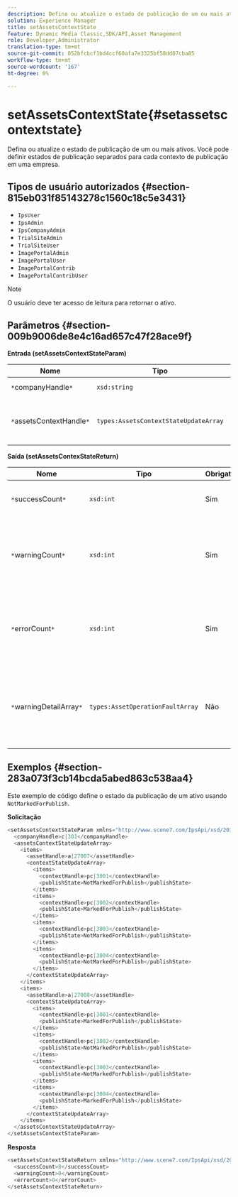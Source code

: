 ```yaml
---
description: Defina ou atualize o estado de publicação de um ou mais ativos. Você pode definir estados de publicação separados para cada contexto de publicação em uma empresa.
solution: Experience Manager
title: setAssetsContextState
feature: Dynamic Media Classic,SDK/API,Asset Management
role: Developer,Administrator
translation-type: tm+mt
source-git-commit: 052bfcbcf1bd4ccf60afa7e3325bf58dd07cba85
workflow-type: tm+mt
source-wordcount: '167'
ht-degree: 0%

---
```



# setAssetsContextState{#setassetscontextstate}

Defina ou atualize o estado de publicação de um ou mais ativos. Você pode definir estados de publicação separados para cada contexto de publicação em uma empresa.

## Tipos de usuário autorizados {#section-815eb031f85143278c1560c18c5e3431}

* `IpsUser`
* `IpsAdmin`
* `IpsCompanyAdmin`
* `TrialSiteAdmin`
* `TrialSiteUser`
* `ImagePortalAdmin`
* `ImagePortalUser`
* `ImagePortalContrib`
* `ImagePortalContribUser`

>[!NOTE]
>
>O usuário deve ter acesso de leitura para retornar o ativo.

## Parâmetros {#section-009b9006de8e4c16ad657c47f28ace9f}

**Entrada (setAssetsContextStateParam)**

| Nome | Tipo | Obrigatório | Descrição |
|---|---|---|---|
| `*`companyHandle`*` | `xsd:string` | Sim | Manipule a empresa. |
| `*`assetsContextHandle`*` | `types:AssetsContextStateUpdateArray` | Sim | Uma matriz de ativos e seus novos estados de publicação. |

**Saída (setAssetsContexStateReturn)**

| Nome | Tipo | Obrigatório | Descrição |
|---|---|---|---|
| `*`successCount`*` | `xsd:int` | Sim | O número de ativos alterados com êxito. |
| `*`warningCount`*` | `xsd:int` | Sim | O número de avisos gerados quando a operação tentou modificar ativos. |
| `*`errorCount`*` | `xsd:int` | Sim | O número de erros gerados quando a operação tentou modificar ativos. |
| `*`warningDetailArray`*` | `types:AssetOperationFaultArray` | Não | Matriz de erros gerados por ativos quando a operação tentou modificá-los. |

## Exemplos {#section-283a073f3cb14bcda5abed863c538aa4}

Este exemplo de código define o estado da publicação de um ativo usando `NotMarkedForPublish`.

**Solicitação**

```java
<setAssetsContextStateParam xmlns="http://www.scene7.com/IpsApi/xsd/2011-11-04">
  <companyHandle>c|301</companyHandle>
  <assetsContextStateUpdateArray>
    <items>
      <assetHandle>a|27007</assetHandle>
      <contextStateUpdateArray>
        <items>
          <contextHandle>pc|3001</contextHandle>
          <publishState>NotMarkedForPublish</publishState>
        </items>
        <items>
          <contextHandle>pc|3002</contextHandle>
          <publishState>MarkedForPublish</publishState>
        </items>
        <items>
          <contextHandle>pc|3003</contextHandle>
          <publishState>NotMarkedForPublish</publishState>
        </items>
        <items>
          <contextHandle>pc|3004</contextHandle>
          <publishState>NotMarkedForPublish</publishState>
        </items>
      </contextStateUpdateArray>
    </items>
    <items>
      <assetHandle>a|27008</assetHandle>
      <contextStateUpdateArray>
        <items>
          <contextHandle>pc|3001</contextHandle>
          <publishState>MarkedForPublish</publishState>
        </items>
        <items>
          <contextHandle>pc|3002</contextHandle>
          <publishState>NotMarkedForPublish</publishState>
        </items>
        <items>
          <contextHandle>pc|3003</contextHandle>
          <publishState>NotMarkedForPublish</publishState>
        </items>
        <items>
          <contextHandle>pc|3004</contextHandle>
          <publishState>MarkedForPublish</publishState>
        </items>
      </contextStateUpdateArray>
    </items>
  </assetsContextStateUpdateArray>
</setAssetsContextStateParam>
```

**Resposta**

```java
<setAssetsContextStateReturn xmlns="http://www.scene7.com/IpsApi/xsd/2011-11-04-beta">
  <successCount>8</successCount>
  <warningCount>0</warningCount>
  <errorCount>0</errorCount>
</setAssetsContextStateReturn>
```

